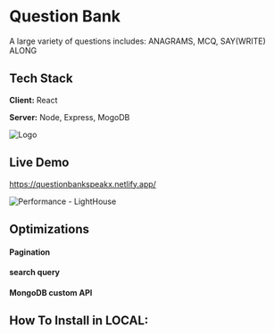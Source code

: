 
# Question Bank

A large variety of questions includes: ANAGRAMS, MCQ, SAY(WRITE) ALONG

## Tech Stack

**Client:** React

**Server:** Node, Express, MogoDB


![Logo](https://media.licdn.com/dms/image/C5612AQGhNTNaPKIWng/article-cover_image-shrink_600_2000/0/1573506912533?e=2147483647&v=beta&t=LYXsLgm3rzZFSRqtifCaajlin2m8j58ZRqsL9dxDbJ0)


## Live Demo

https://questionbankspeakx.netlify.app/

![Performance - LightHouse](https://github.com/user-attachments/assets/a983b614-64b7-4968-a641-5517df998bae)

## Optimizations

#### Pagination
#### search query
#### MongoDB custom API

## How To Install in LOCAL:


